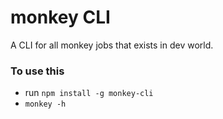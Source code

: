# monkey CLI

A CLI for all monkey jobs that exists in dev world.

### To use this
- run `npm install -g monkey-cli`
- `monkey -h`


